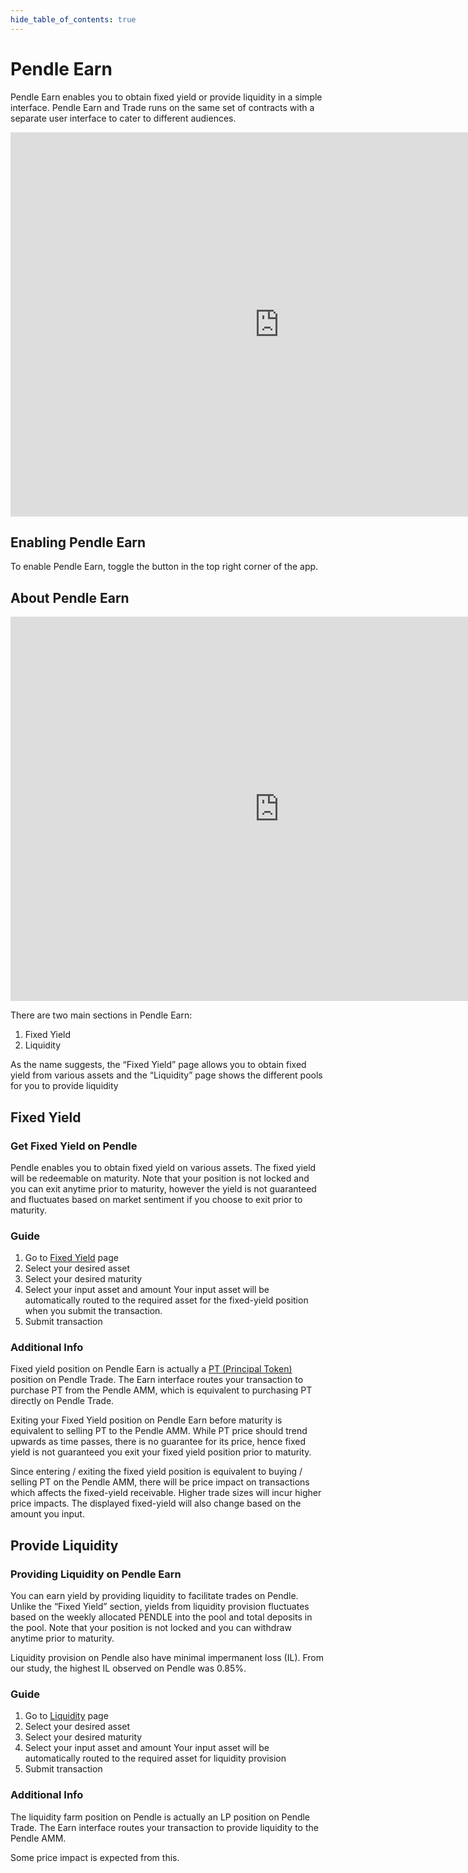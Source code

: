 ```yaml
---
hide_table_of_contents: true
---
```


# Pendle Earn

Pendle Earn enables you to obtain fixed yield or provide liquidity in a simple interface. Pendle Earn and Trade runs on the same set of contracts with a separate user interface to cater to different audiences.

<iframe width="860" height="615" src="https://www.youtube.com/embed/HIGF1_oot9g?si=6woAjZP8UAYmcCzD" title="YouTube video player" frameborder="0" allow="accelerometer; autoplay; clipboard-write; encrypted-media; gyroscope; picture-in-picture" allowfullscreen></iframe>

## Enabling Pendle Earn

To enable Pendle Earn, toggle the button in the top right corner of the app.

## About Pendle Earn

<iframe width="860" height="615" src="https://www.youtube.com/embed/Z98N4pluLOo" title="Chapter 2: Simple Yield Farming (Pendle Earn Guide)" frameborder="0" allow="accelerometer; autoplay; clipboard-write; encrypted-media; gyroscope; picture-in-picture" allowfullscreen></iframe>

There are two main sections in Pendle Earn:

1. Fixed Yield
2. Liquidity

As the name suggests, the “Fixed Yield” page allows you to obtain fixed yield from various assets and the “Liquidity” page shows the different pools for you to provide liquidity

## Fixed Yield

### Get Fixed Yield on Pendle

Pendle enables you to obtain fixed yield on various assets. The fixed yield will be redeemable on maturity. Note that your position is not locked and you can exit anytime prior to maturity, however the yield is not guaranteed and fluctuates based on market sentiment if you choose to exit prior to maturity.

### Guide

1. Go to [Fixed Yield](https://app.pendle.finance/earn/fixed-yield) page
2. Select your desired asset
3. Select your desired maturity
4. Select your input asset and amount
Your input asset will be automatically routed to the required asset for the fixed-yield position when you submit the transaction.
5. Submit transaction

### Additional Info

Fixed yield position on Pendle Earn is actually a [PT (Principal Token)](../ProtocolMechanics/YieldTokenization/PT.md) position on Pendle Trade. The Earn interface routes your transaction to purchase PT from the Pendle AMM, which is equivalent to purchasing PT directly on Pendle Trade.

Exiting your Fixed Yield position on Pendle Earn before maturity is equivalent to selling PT to the Pendle AMM. While PT price should trend upwards as time passes, there is no guarantee for its price, hence fixed yield is not guaranteed you exit your fixed yield position prior to maturity.

Since entering / exiting the fixed yield position is equivalent to buying / selling PT on the Pendle AMM, there will be price impact on transactions which affects the fixed-yield receivable. Higher trade sizes will incur higher price impacts. The displayed fixed-yield will also change based on the amount you input.

## Provide Liquidity

### Providing Liquidity on Pendle Earn

You can earn yield by providing liquidity to facilitate trades on Pendle. Unlike the “Fixed Yield” section, yields from liquidity provision fluctuates based on the weekly allocated PENDLE into the pool and total deposits in the pool. Note that your position is not locked and you can withdraw anytime prior to maturity.

Liquidity provision on Pendle also have minimal impermanent loss (IL). From our study, the highest IL observed on Pendle was 0.85%.

### Guide

1. Go to [Liquidity](https://app.pendle.finance/earn/liquidity) page
2. Select your desired asset
3. Select your desired maturity
4. Select your input asset and amount
Your input asset will be automatically routed to the required asset for liquidity provision
5. Submit transaction

### Additional Info

The liquidity farm position on Pendle is actually an LP position on Pendle Trade. The Earn interface routes your transaction to provide liquidity to the Pendle AMM.

Some price impact is expected from this.
